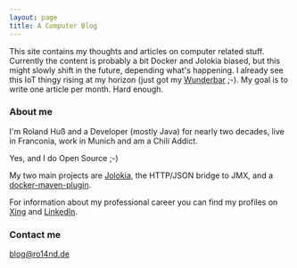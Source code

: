 ```yaml
---
layout: page
title: A Computer Blog
---
```


This site contains my thoughts and articles on computer related stuff. Currently the content is probably a bit Docker and Jolokia biased, but this might slowly shift in the future, depending what's happening. I already see this IoT thingy rising at my horizon (just got my [Wunderbar](https://relayr.io/wunderbar) ;-). My goal is to write one article per month. Hard enough.

### About me

I'm Roland Huß and a Developer (mostly Java) for nearly two decades, live in Franconia, work in Munich and am a Chili Addict.

Yes, and I do Open Source ;-)

My two main projects are [Jolokia](http://www.jolokia.org), the HTTP/JSON bridge to JMX, and a [docker-maven-plugin](https://github.com/rhuss/docker-maven-plugin). 

For information about my professional career you can find my profiles on [Xing](https://www.xing.com/profile/Roland_Huss) and [LinkedIn](http://de.linkedin.com/pub/roland-hu%C3%9F/6/860/441/). 

### Contact me

[blog@ro14nd.de](mailto:blog@ro14nd.de)
